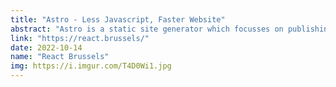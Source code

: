 ```yaml
---
title: "Astro - Less Javascript, Faster Website"
abstract: "Astro is a static site generator which focusses on publishing as little JavaScript as possible, while keeping the developer experience high. Let’s dig deeper in the Astro JavaScript Framework."
link: "https://react.brussels/"
date: 2022-10-14
name: "React Brussels"
img: https://i.imgur.com/T4D0Wi1.jpg
---
```

